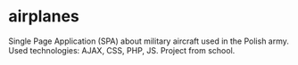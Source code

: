 # airplanes
Single Page Application (SPA) about military aircraft used in the Polish army. Used technologies: AJAX, CSS, PHP, JS. Project from school.
